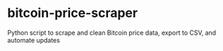 # bitcoin-price-scraper
Python script to scrape and clean Bitcoin price data, export to CSV, and automate updates
